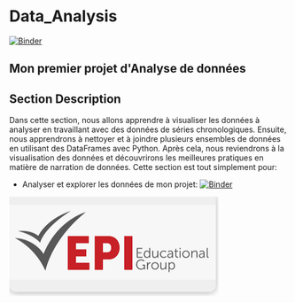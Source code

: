 # Data_Analysis
[![Binder](https://mybinder.org/badge_logo.svg)](https://mybinder.org/v2/gh/BachirAbdou/PB_R-el/PB_R-el?labpath=index.ipynb)
## Mon premier projet d'Analyse de données


## Section Description
  
Dans cette section, nous allons apprendre à visualiser les données à analyser en travaillant avec des données de séries chronologiques. Ensuite, nous apprendrons à nettoyer et à joindre plusieurs ensembles de données en utilisant des DataFrames avec Python. Après cela, nous reviendrons à la visualisation des données et découvrirons les meilleures pratiques en matière de narration de données.
Cette section est tout simplement pour:
   * Analyser et explorer les données de mon projet: [![Binder](https://mybinder.org/badge_logo.svg)](https://mybinder.org/v2/gh/BachirAbdou/PB_R-el/PB_R-el?labpath=index.ipynb)

![img](Images/Epi.png)
